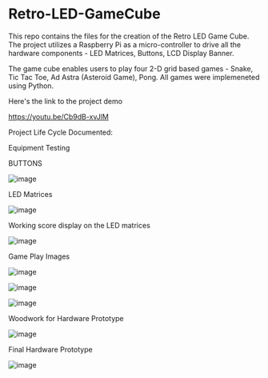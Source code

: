# Retro-LED-GameCube

This repo contains the files for the creation of the Retro LED Game Cube.
The project utilizes a Raspberry Pi as a micro-controller to drive all the hardware components - LED Matrices, Buttons, LCD Display Banner.

The game cube enables users to play four 2-D grid based games - Snake, Tic Tac Toe, Ad Astra (Asteroid Game), Pong. All games were implemeneted using Python.

Here's the link to the project demo

https://youtu.be/Cb9dB-xvJlM



Project Life Cycle Documented:

Equipment Testing

BUTTONS

![image](https://user-images.githubusercontent.com/55374010/197081740-561eb420-8ace-4930-ab2f-4293f922a7a9.png)

LED Matrices

![image](https://user-images.githubusercontent.com/55374010/197081782-f920e0d8-110b-419e-97b7-b4b9bbc5042f.png)

Working score display on the LED matrices

![image](https://user-images.githubusercontent.com/55374010/197080226-b429b150-6355-4f44-a3a9-257588348af7.png)

Game Play Images

![image](https://user-images.githubusercontent.com/55374010/197081831-cd79e86a-da56-4c32-b642-3cd514372728.png)

![image](https://user-images.githubusercontent.com/55374010/197081841-fc56436b-7d24-4e56-9bca-b18ed19fd32a.png)

![image](https://user-images.githubusercontent.com/55374010/197081958-b6945dba-1952-4179-9034-c9716d663bdc.png)

Woodwork for Hardware Prototype

![image](https://user-images.githubusercontent.com/55374010/197081923-8679d1d4-0fef-4550-84ff-1df3fd10f042.png)

Final Hardware Prototype

![image](https://user-images.githubusercontent.com/55374010/197081865-e992ca34-623e-4e26-9ce2-4acfd62376a7.png)

